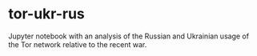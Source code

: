 # tor-ukr-rus
Jupyter notebook with an analysis of the Russian and Ukrainian usage of the Tor network relative to the recent war.
